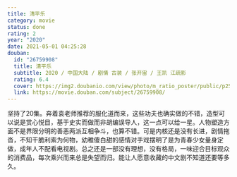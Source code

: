 ```yaml
---
title: 清平乐
category: movie
status: done
rating: 2
year: "2020"
date: 2021-05-01 04:25:28
douban:
  id: "26759908"
  title: 清平乐
  subtitle: 2020 / 中国大陆 / 剧情 古装 / 张开宙 / 王凯 江疏影
  rating: 6.4
  cover: https://img2.doubanio.com/view/photo/m_ratio_poster/public/p2593883281.jpg
  link: https://movie.douban.com/subject/26759908/
---
```


坚持了20集。奔着袁老师推荐的服化道而来，这些功夫也确实做的不错，造型可以说是赏心悦目，基于史实而做而非胡编误导人，这一点可以给一星。人物塑造方面不是界限分明的善恶两派互相争斗，也算不错。可是内核还是没有长进，剧情拖沓，不知干脆利索为何物，幼稚傻白甜的感情对手戏摆明了是为青春少女量身定做，成年人不配看电视剧。总之还是一部没有理想，没有格局，一味迎合目标观众的消费品，每次乘兴而来总是失望而归。能让人愿意收藏的中文剧不知道还要等多久。
